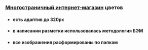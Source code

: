 ### [Многостраничный интернет-магазин](https://onlydropped.github.io/shop-flowers/) цветов
  - #### есть адаптив до 320px
  - #### в написании разметки использовалась методология БЭМ
  - #### все изображения расформированы по папкам



